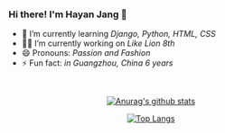 ### Hi there! I'm Hayan Jang 👋

- 🌱 I’m currently learning _Django, Python, HTML, CSS_
- 👩‍💻 I’m currently working on _Like Lion 8th_
- 😄 Pronouns: _Passion and Fashion_
- ⚡ Fun fact: _in Guangzhou, China 6 years_

<br>
<div align=center>

[![Anurag's github stats](https://github-readme-stats.vercel.app/api?username=white-jang&show_icons=true&hide=stars)](https://github.com/anuraghazra/github-readme-stats)

[![Top Langs](https://github-readme-stats.vercel.app/api/top-langs/?username=anuraghazra&layout=compact)](https://github.com/anuraghazra/github-readme-stats)
</div>
